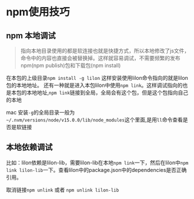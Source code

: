 # npm使用技巧
## npm 本地调试
> 指向本地目录使用的都是软连接也就是快捷方式，所以本地修改了js文件，命令中的内容也直接会被替换掉。这样就容易调试，不需要频繁的发布npm(npm publish)包和下载包(npm install)

在本包的上级目录`npm install -g lilon` 这样安装使用lilon命令指向的就是lilon包的本地地址。
还有一种就是进入本包lilon中使用`npm link`。这样调试指向的也是本包的本地地址,`npm link`链接到全局，全局会有这个包，但是这个包指向自己的本地

mac 安装`-g`的全局目录一般为`~/.nvm/versions/node/v15.0.0/lib/node_modules`这个里面,是用`ll`命令查看是否是软链接

## 本地依赖调试

比如：lilon依赖是lilon-lib，需要lilon-lib在本地`npm link`一下，然后在lilon中`npm link lilon-lib`一下。查看lilon中的package.json中的dependencies是否正确引用。

取消链接`npm unlink` 或者 `npm unlink lilon-lib`